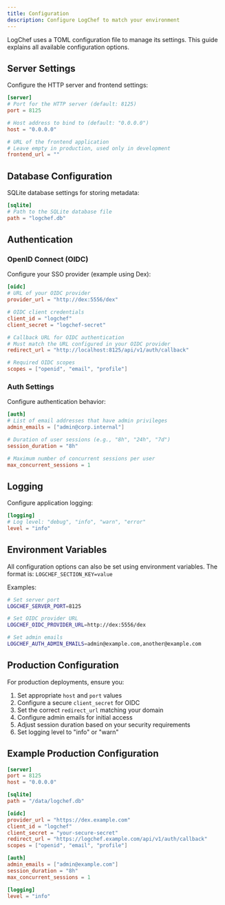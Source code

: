 ```yaml
---
title: Configuration
description: Configure LogChef to match your environment
---
```


LogChef uses a TOML configuration file to manage its settings. This guide explains all available configuration options.

## Server Settings

Configure the HTTP server and frontend settings:

```toml
[server]
# Port for the HTTP server (default: 8125)
port = 8125

# Host address to bind to (default: "0.0.0.0")
host = "0.0.0.0"

# URL of the frontend application
# Leave empty in production, used only in development
frontend_url = ""
```

## Database Configuration

SQLite database settings for storing metadata:

```toml
[sqlite]
# Path to the SQLite database file
path = "logchef.db"
```

## Authentication

### OpenID Connect (OIDC)

Configure your SSO provider (example using Dex):

```toml
[oidc]
# URL of your OIDC provider
provider_url = "http://dex:5556/dex"

# OIDC client credentials
client_id = "logchef"
client_secret = "logchef-secret"

# Callback URL for OIDC authentication
# Must match the URL configured in your OIDC provider
redirect_url = "http://localhost:8125/api/v1/auth/callback"

# Required OIDC scopes
scopes = ["openid", "email", "profile"]
```

### Auth Settings

Configure authentication behavior:

```toml
[auth]
# List of email addresses that have admin privileges
admin_emails = ["admin@corp.internal"]

# Duration of user sessions (e.g., "8h", "24h", "7d")
session_duration = "8h"

# Maximum number of concurrent sessions per user
max_concurrent_sessions = 1
```

## Logging

Configure application logging:

```toml
[logging]
# Log level: "debug", "info", "warn", "error"
level = "info"
```

## Environment Variables

All configuration options can also be set using environment variables. The format is:
`LOGCHEF_SECTION_KEY=value`

Examples:

```bash
# Set server port
LOGCHEF_SERVER_PORT=8125

# Set OIDC provider URL
LOGCHEF_OIDC_PROVIDER_URL=http://dex:5556/dex

# Set admin emails
LOGCHEF_AUTH_ADMIN_EMAILS=admin@example.com,another@example.com
```

## Production Configuration

For production deployments, ensure you:

1. Set appropriate `host` and `port` values
2. Configure a secure `client_secret` for OIDC
3. Set the correct `redirect_url` matching your domain
4. Configure admin emails for initial access
5. Adjust session duration based on your security requirements
6. Set logging level to "info" or "warn"

## Example Production Configuration

```toml
[server]
port = 8125
host = "0.0.0.0"

[sqlite]
path = "/data/logchef.db"

[oidc]
provider_url = "https://dex.example.com"
client_id = "logchef"
client_secret = "your-secure-secret"
redirect_url = "https://logchef.example.com/api/v1/auth/callback"
scopes = ["openid", "email", "profile"]

[auth]
admin_emails = ["admin@example.com"]
session_duration = "8h"
max_concurrent_sessions = 1

[logging]
level = "info"
```
